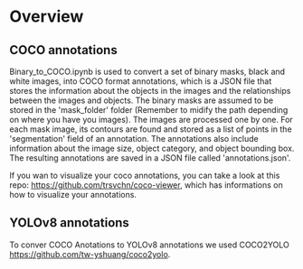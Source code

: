 
# Overview 

## COCO annotations
Binary_to_COCO.ipynb is used to convert a set of binary masks, black and white images, into COCO format annotations, which is a JSON file that stores the information about the objects in the images and the relationships between the images and objects. The binary masks are assumed to be stored in the 'mask_folder' folder (Remember to midify the path depending on where you have you images). The images are processed one by one. For each mask image, its contours are found and stored as a list of points in the 'segmentation' field of an annotation. The annotations also include information about the image size, object category, and object bounding box. The resulting annotations are saved in a JSON file called 'annotations.json'.

If you wan to visualize your coco annotations, you can take a look at this repo: https://github.com/trsvchn/coco-viewer, which has informations on how to visualize your annotations.

## YOLOv8 annotations
To conver COCO Anotations to YOLOv8 annotations we used COCO2YOLO https://github.com/tw-yshuang/coco2yolo.
